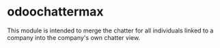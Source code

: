 # odoochattermax
This module is intended to merge the chatter for all individuals linked to a company into the company's own chatter view.
